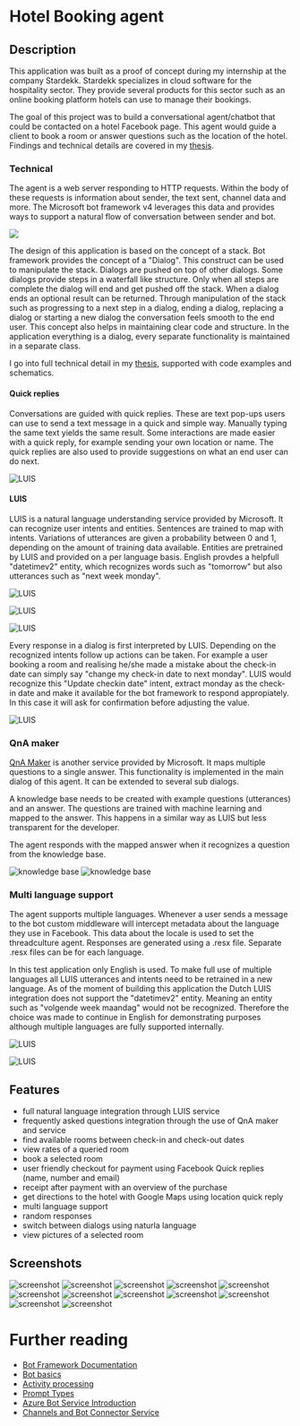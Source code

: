 # Hotel Booking agent

## Description
This application was built as a proof of concept during my internship at the company Stardekk. Stardekk specializes in cloud software for the hospitality sector. They provide several products for this sector such as an online booking platform hotels can use to manage their bookings. 

The goal of this project was to build a conversational agent/chatbot that could be contacted on a hotel Facebook page. This agent would guide a client to book a room or answer questions such as the location of the hotel. Findings and technical details are covered in my <a href="https://github.com/DM-be/HotelBooking-agent/raw/master/Bachelorproef_Dennis_Morent.pdf"> thesis</a>.

### Technical
The agent is a web server responding to HTTP requests. Within the body of these requests is information about sender, the text sent, channel data and more. The Microsoft bot framework v4 leverages this data and provides ways to support a natural flow of conversation between sender and bot.

<img src="https://docs.microsoft.com/en-us/azure/bot-service/v4sdk/media/bot-builder-activity.png?view=azure-bot-service-4.0">

The design of this application is based on the concept of a stack. Bot framework provides the concept of a "Dialog". This construct can be used to manipulate the stack. Dialogs are pushed on top of other dialogs. Some dialogs provide steps in a waterfall like structure. Only when all steps are complete the dialog will end and get pushed off the stack. When a dialog ends an optional result can be returned. Through manipulation of the stack such as progressing to a next step in a dialog, ending a dialog, replacing a dialog or starting a new dialog the conversation feels smooth to the end user. This concept also helps in maintaining clear code and structure. In the application everything is a dialog, every separate functionality is maintained in a separate class. 

I go into full technical detail in my <a href="https://github.com/DM-be/HotelBooking-agent/raw/master/Bachelorproef_Dennis_Morent.pdf"> thesis</a>, supported with code examples and schematics. 

#### Quick replies
Conversations are guided with quick replies. These are text pop-ups users can use to send a text message in a quick and simple way. Manually typing the same text yields the same result. Some interactions are made easier with a quick reply, for example sending your own location or name. The quick replies are also used to provide suggestions on what an end user can do next. 

![LUIS](Images/quickreply-naam-nr.PNG)

#### LUIS
LUIS is a natural language understanding service provided by Microsoft. It can recognize user intents and entities. 
Sentences are trained to map with intents. Variations of utterances are given a probability between 0 and 1, depending on the amount of training data available.
Entities are pretrained by LUIS and provided on a per language basis. English provdes a helpfull "datetimev2" entity, which recognizes words such as "tomorrow" but also utterances such as "next week monday". 

![LUIS](Images/utterances_intents.PNG)

![LUIS](Images/predefined_entities.PNG)

![LUIS](Images/luis_service.PNG)

Every response in a dialog is first interpreted by LUIS. Depending on the recognized intents follow up actions can be taken. For example a user booking a room and realising he/she made a mistake about the check-in date can simply say "change my check-in date to next monday". LUIS would recognize this "Update checkin date" intent, extract monday as the check-in date and make it available for the bot framework to respond appropiately. In this case it will ask for confirmation before adjusting the value. 

![LUIS](Images/change_checkin.PNG)


### QnA maker
[QnA Maker](https://qnamaker.ai) is another service provided by Microsoft. It maps multiple questions to a single answer. 
This functionality is implemented in the main dialog of this agent. It can be extended to several sub dialogs. 

A knowledge base needs to be created with example questions (utterances) and an answer. The questions are trained with machine learning and mapped to the answer. This happens in a similar way as LUIS but less transparent for the developer. 

The agent responds with the mapped answer when it recognizes a question from the knowledge base.

![knowledge base](Images/qna_screenshot.PNG) ![knowledge base](Images/qna_kb.PNG)

### Multi language support
The agent supports multiple languages. Whenever a user sends a message to the bot custom middleware will intercept metadata about the language they use in Facebook. This data about the locale is used to set the threadculture agent. Responses are generated using a .resx file. Separate .resx files can be for each language.

In this test application only English is used. To make full use of multiple languages all LUIS utterances and intents need to be retrained in a new language. As of the moment of building this application the Dutch LUIS integration does not support the "datetimev2" entity. Meaning an entity such as "volgende week maandag" would not be recognized. Therefore the choice was made to continue in English for demonstrating purposes although multiple languages are fully supported internally.

![LUIS](Images/random_response_1.PNG)

![LUIS](Images/random_response_code.PNG)

## Features
* full natural language integration through LUIS service
* frequently asked questions integration through the use of QnA maker and service
* find available rooms between check-in and check-out dates
* view rates of a queried room
* book a selected room
* user friendly checkout for payment using Facebook Quick replies (name, number and email)
* receipt after payment with an overview of the purchase
* get directions to the hotel with Google Maps using location quick reply
* multi language support
* random responses 
* switch between dialogs using naturla language
* view pictures of a selected room

## Screenshots

![screenshot](Images/screenshot_1.PNG)
![screenshot](Images/screenshot_2.PNG)
![screenshot](Images/screenshot_3.PNG)
![screenshot](Images/screenshot_4.PNG)
![screenshot](Images/screenshot_5.PNG)
![screenshot](Images/screenshot_6.PNG)
![screenshot](Images/screenshot_7.PNG)
![screenshot](Images/screenshot_8.PNG)
![screenshot](Images/screenshot_9.PNG)
![screenshot](Images/screenshot_10.PNG)
![screenshot](Images/screenshot_11.PNG)
![screenshot](Images/screenshot_12.PNG)

# Further reading
- [Bot Framework Documentation](https://docs.botframework.com)
- [Bot basics](https://docs.microsoft.com/en-us/azure/bot-service/bot-builder-basics?view=azure-bot-service-4.0)
- [Activity processing](https://docs.microsoft.com/en-us/azure/bot-service/bot-builder-concept-activity-processing?view=azure-bot-service-4.0)
- [Prompt Types](https://docs.microsoft.com/en-us/azure/bot-service/bot-builder-prompts?view=azure-bot-service-4.0&tabs=javascript)
- [Azure Bot Service Introduction](https://docs.microsoft.com/en-us/azure/bot-service/bot-service-overview-introduction?view=azure-bot-service-4.0)
- [Channels and Bot Connector Service](https://docs.microsoft.com/en-us/azure/bot-service/bot-concepts?view=azure-bot-service-4.0)


